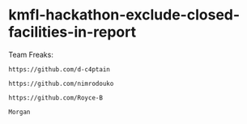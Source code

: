 # kmfl-hackathon-exclude-closed-facilities-in-report

Team Freaks:

    https://github.com/d-c4ptain

    https://github.com/nimrodouko

    https://github.com/Royce-B

    Morgan
